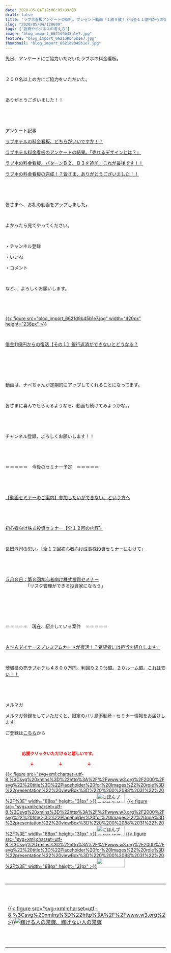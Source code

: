```yaml
---
date: 2020-05-04T12:06:09+09:00
draft: false
title: "ラブホ看板アンケートの御礼。プレゼント動画「１勝９敗！？借金１１億円からの復活」"
slug: "2020/05/04/120609"
tags: ["投資やビジネスの考え方"]
image: "blog_import_6621d9b45b1e7.jpg"
feature: "blog_import_6621d9b45b1e7.jpg"
thumbnail: "blog_import_6621d9b45b1e7.jpg"
---
```

<p>先日、アンケートにご協力いただいたラブホの料金看板。</p><p> </p><p>２００名以上の方にご協力をいただいた。</p><p> </p><p>ありがとうございました！！</p><p> </p><p> </p><p>アンケート記事</p><p><a href="https://ameblo.jp/baliclub/entry-12591047207.html" target="_blank">ラブホテルの料金看板、どちらがいいですか！？</a></p><p><a href="https://ameblo.jp/baliclub/entry-12591182487.html" target="_blank">ラブホテル料金看板のアンケートの結果。「売れるデザインとは？」</a></p><p><a href="https://ameblo.jp/baliclub/entry-12591189563.html" target="_blank">ラブホの料金看板、パターンＢ２、Ｂ３を追加。これが最後です！！</a></p><p><a href="https://ameblo.jp/baliclub/entry-12591405997.html" target="_blank">ラブホの料金看板の完成！？皆さま、ありがとうございました！！</a></p><p> </p><p> </p><p>皆さまへ、お礼の動画をアップしました。</p><p> </p><p>よかったら見てやってください。</p><p> </p><p>・チャンネル登録</p><p>・いいね</p><p>・コメント</p><p> </p><p>など、、よろしくお願いします。</p><p> </p><p> </p><p><a href="blog_import_6621d9b45b1e7.jpg">{{< figure src="blog_import_6621d9b45b1e7.jpg" width="420px" height="236px" >}}</a></p><p> </p><p><a href="watch?v=Oqhv-a-bvZo" target="_blank">借金11億円からの復活【その１】銀行返済ができないとどうなる？</a></p><p> </p><p> </p><p> </p><p>動画は、ナベちゃんが定期的にアップしてくれることになってます。</p><p> </p><p>皆さまに喜んでもらえるようなら、動画も続けてみようかな。。</p><p> </p><p> </p><p>チャンネル登録、よろしくお願いします！！</p><p> </p><p> </p><p>＝＝＝＝＝　今後のセミナー予定　＝＝＝＝＝</p><p> </p><p> </p><p><a href="https://ameblo.jp/baliclub/entry-12567802403.html" target="_blank">【動画セミナーのご案内】参加したいができない、という方へ</a></p><p> </p><p> </p><p><a href="https://ameblo.jp/baliclub/entry-12526587328.html" target="_blank">初心者向け株式投資セミナー【全１２回の内容】</a></p><p> </p><p><a href="https://ameblo.jp/baliclub/entry-12526985641.html" target="_blank">長田淳司の思い。「全１２回初心者向け成長株投資セミナーにむけて」</a></p><p> </p><p> </p><p><a href="https://ameblo.jp/baliclub/entry-12593078332.html" target="_blank">５月８日：第８回初心者向け株式投資セミナー</a><br/>　　　　　「リスク管理ができる投資家になろう」　</p><p> </p><p> </p><p> </p><p>＝＝＝＝＝　現在、紹介している案件　＝＝＝＝＝</p><p> </p><p><a href="https://ameblo.jp/baliclub/entry-12529998383.html" target="_blank">ＡＮＡダイナースプレミアムカードが復活！？希望者には担当を紹介します。</a></p><p> </p><p><a href="https://ameblo.jp/baliclub/entry-12552292653.html" target="_blank">茨城県の売ラブホテル４８００万円。利回り２０％超。２０ルーム超。これは安い！！</a></p><p> </p><p> </p><p>メルマガ</p><p>メルマガ登録をしていただくと、限定のバリ島不動産・セミナー情報をお届けします。</p><p>ご登録は<a href="f9eeVI" target="_blank">こちら</a>から</p><p> </p><p><font color="#ff0000" size="2"><strong>　　　　応援クリックいただけると嬉しいです。</strong></font></p><p><font color="#ff0000" size="2"><strong>　　　　　　↓　　　　　　↓　　　　　　↓</strong></font></p><p><a href="ranking.html?p_cid=01260127" id="&amp;blogmura_banner">{{< figure src="svg+xml;charset=utf-8,%3Csvg%20xmlns%3D%22http%3A%2F%2Fwww.w3.org%2F2000%2Fsvg%22%20title%3D%22Placeholder%20for%20Images%22%20role%3D%22presentation%22%20viewBox%3D%220%200%2088%2031%22%20%2F%3E" width="88px" height="31px" >}}<noscript><img alt="にほんブログ村 海外生活ブログ バリ島情報へ" border="0" height="31" src="//overseas.blogmura.com/bali/img/bali88_31.gif" width="88"></noscript></a>  <a href="ranking.html?p_cid=01260127" id="&amp;blogmura_banner">{{< figure src="svg+xml;charset=utf-8,%3Csvg%20xmlns%3D%22http%3A%2F%2Fwww.w3.org%2F2000%2Fsvg%22%20title%3D%22Placeholder%20for%20Images%22%20role%3D%22presentation%22%20viewBox%3D%220%200%2088%2031%22%20%2F%3E" width="88px" height="31px" >}}<noscript><img alt="にほんブログ村 投資ブログ 不動産投資へ" border="0" height="31" src="//investment.blogmura.com/hudousantoushi/img/hudousantoushi88_31.gif" width="88"></noscript></a> <a href="link.php?1804582" title="人気ブログランキングへ">{{< figure src="svg+xml;charset=utf-8,%3Csvg%20xmlns%3D%22http%3A%2F%2Fwww.w3.org%2F2000%2Fsvg%22%20title%3D%22Placeholder%20for%20Images%22%20role%3D%22presentation%22%20viewBox%3D%220%200%2088%2031%22%20%2F%3E" width="88px" height="31px" >}}<noscript><img border="0" height="31" src="https://blog.with2.net/img/banner/banner_22.gif" width="88"></noscript></a></p><p> </p><table border="0" cellpadding="0" cellspacing="0" width="100%">	<tbody width="100%">		<tr>			<td aligin="center" width="95"><a alt0="AmebaAffiliate" alt1="稼げる人の常識、稼げない人の常識" alt2="Amazon" alt3="https://images-fe.ssl-images-amazon.com/images/I/51Ft8zEBpkL._SL160_.jpg" alt4="1" href="4802110227?SubscriptionId=AKIAJLD6FH2TADXIQKDQ&amp;tag=amebablog-a2371184-22&amp;linkCode=xm2&amp;camp=2025&amp;creative=165953&amp;creativeASIN=4802110227" target="_blank">{{< figure src="svg+xml;charset=utf-8,%3Csvg%20xmlns%3D%22http%3A%2F%2Fwww.w3.org%2F2000%2Fsvg%22%20title%3D%22Placeholder%20for%20Images%22%20role%3D%22presentation%22%20viewBox%3D%220%200%201%201%22%20%2F%3E"  >}}<noscript><img alt="稼げる人の常識、稼げない人の常識" border="0" data-img="affiliate" src="https://images-fe.ssl-images-amazon.com/images/I/51Ft8zEBpkL._SL160_.jpg"></noscript></a></td>			<td><a alt0="AmebaAffiliate" alt1="稼げる人の常識、稼げない人の常識" alt2="Amazon" alt3="https://images-fe.ssl-images-amazon.com/images/I/51Ft8zEBpkL._SL160_.jpg" alt4="1" href="4802110227?SubscriptionId=AKIAJLD6FH2TADXIQKDQ&amp;tag=amebablog-a2371184-22&amp;linkCode=xm2&amp;camp=2025&amp;creative=165953&amp;creativeASIN=4802110227" target="_blank">稼げる人の常識、稼げない人の常識</a></td>		</tr>	</tbody></table>

